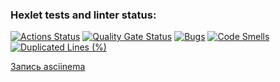 ### Hexlet tests and linter status:
[![Actions Status](https://github.com/aydar1008/java-project-61/actions/workflows/hexlet-check.yml/badge.svg)](https://github.com/aydar1008/java-project-61/actions)
[![Quality Gate Status](https://sonarcloud.io/api/project_badges/measure?project=aydar1008_java-project-61&metric=alert_status)](https://sonarcloud.io/summary/new_code?id=aydar1008_java-project-61)
[![Bugs](https://sonarcloud.io/api/project_badges/measure?project=aydar1008_java-project-61&metric=bugs)](https://sonarcloud.io/summary/new_code?id=aydar1008_java-project-61)
[![Code Smells](https://sonarcloud.io/api/project_badges/measure?project=aydar1008_java-project-61&metric=code_smells)](https://sonarcloud.io/summary/new_code?id=aydar1008_java-project-61)
[![Duplicated Lines (%)](https://sonarcloud.io/api/project_badges/measure?project=aydar1008_java-project-61&metric=duplicated_lines_density)](https://sonarcloud.io/summary/new_code?id=aydar1008_java-project-61)

[Запись asciinema](https://asciinema.org/a/lx0Wdd4cjCe6bbHs6d0aXHjT3 "Воспроизвезти на asciinema.io")